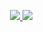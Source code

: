 <p align="right">
  <a href="README.md">
    <img src="https://img.shields.io/badge/English version-8800ff?style=for-the-badge&logo=googletranslate&logoColor=white" />
  </a>
  <a href="README.ru.md">
    <img src="https://img.shields.io/badge/ Версия на русском языке-8800ff?style=for-the-badge&logo=googletranslate&logoColor=white" />
  </a>
</p>
